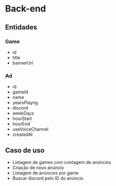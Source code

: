 # Back-end

## Entidades

### Game

- id
- title
- bannerUrl

### Ad

- id
- gameId
- name
- yearsPlayng
- discord
- weekDays
- hourStart
- hourEnd
- useVoiceChannel
- createdAt

## Caso de uso

- Listagem de games com contagem de anúncios
- Criação de novo anúncio
- Listagem de anúncios por game
- Buscar discord pelo ID do anúncio
